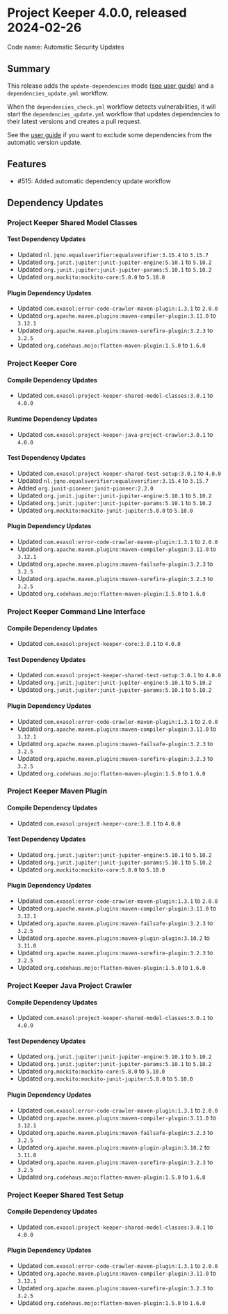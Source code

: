 # Project Keeper 4.0.0, released 2024-02-26

Code name: Automatic Security Updates

## Summary

This release adds the `update-dependencies` mode ([see user guide](../user_guide/user_guide.md#update-dependencies)) and a `dependencies_update.yml` workflow.

When the `dependencies_check.yml` workflow detects vulnerabilities, it will start the `dependencies_update.yml` workflow that updates dependencies to their latest versions and creates a pull request.

See the [user guide](../user_guide/user_guide.md#exclude-dependencies-from-automatic-version-update) if you want to exclude some dependencies from the automatic version update.

## Features

* #515: Added automatic dependency update workflow

## Dependency Updates

### Project Keeper Shared Model Classes

#### Test Dependency Updates

* Updated `nl.jqno.equalsverifier:equalsverifier:3.15.4` to `3.15.7`
* Updated `org.junit.jupiter:junit-jupiter-engine:5.10.1` to `5.10.2`
* Updated `org.junit.jupiter:junit-jupiter-params:5.10.1` to `5.10.2`
* Updated `org.mockito:mockito-core:5.8.0` to `5.10.0`

#### Plugin Dependency Updates

* Updated `com.exasol:error-code-crawler-maven-plugin:1.3.1` to `2.0.0`
* Updated `org.apache.maven.plugins:maven-compiler-plugin:3.11.0` to `3.12.1`
* Updated `org.apache.maven.plugins:maven-surefire-plugin:3.2.3` to `3.2.5`
* Updated `org.codehaus.mojo:flatten-maven-plugin:1.5.0` to `1.6.0`

### Project Keeper Core

#### Compile Dependency Updates

* Updated `com.exasol:project-keeper-shared-model-classes:3.0.1` to `4.0.0`

#### Runtime Dependency Updates

* Updated `com.exasol:project-keeper-java-project-crawler:3.0.1` to `4.0.0`

#### Test Dependency Updates

* Updated `com.exasol:project-keeper-shared-test-setup:3.0.1` to `4.0.0`
* Updated `nl.jqno.equalsverifier:equalsverifier:3.15.4` to `3.15.7`
* Added `org.junit-pioneer:junit-pioneer:2.2.0`
* Updated `org.junit.jupiter:junit-jupiter-engine:5.10.1` to `5.10.2`
* Updated `org.junit.jupiter:junit-jupiter-params:5.10.1` to `5.10.2`
* Updated `org.mockito:mockito-junit-jupiter:5.8.0` to `5.10.0`

#### Plugin Dependency Updates

* Updated `com.exasol:error-code-crawler-maven-plugin:1.3.1` to `2.0.0`
* Updated `org.apache.maven.plugins:maven-compiler-plugin:3.11.0` to `3.12.1`
* Updated `org.apache.maven.plugins:maven-failsafe-plugin:3.2.3` to `3.2.5`
* Updated `org.apache.maven.plugins:maven-surefire-plugin:3.2.3` to `3.2.5`
* Updated `org.codehaus.mojo:flatten-maven-plugin:1.5.0` to `1.6.0`

### Project Keeper Command Line Interface

#### Compile Dependency Updates

* Updated `com.exasol:project-keeper-core:3.0.1` to `4.0.0`

#### Test Dependency Updates

* Updated `com.exasol:project-keeper-shared-test-setup:3.0.1` to `4.0.0`
* Updated `org.junit.jupiter:junit-jupiter-engine:5.10.1` to `5.10.2`
* Updated `org.junit.jupiter:junit-jupiter-params:5.10.1` to `5.10.2`

#### Plugin Dependency Updates

* Updated `com.exasol:error-code-crawler-maven-plugin:1.3.1` to `2.0.0`
* Updated `org.apache.maven.plugins:maven-compiler-plugin:3.11.0` to `3.12.1`
* Updated `org.apache.maven.plugins:maven-failsafe-plugin:3.2.3` to `3.2.5`
* Updated `org.apache.maven.plugins:maven-surefire-plugin:3.2.3` to `3.2.5`
* Updated `org.codehaus.mojo:flatten-maven-plugin:1.5.0` to `1.6.0`

### Project Keeper Maven Plugin

#### Compile Dependency Updates

* Updated `com.exasol:project-keeper-core:3.0.1` to `4.0.0`

#### Test Dependency Updates

* Updated `org.junit.jupiter:junit-jupiter-engine:5.10.1` to `5.10.2`
* Updated `org.junit.jupiter:junit-jupiter-params:5.10.1` to `5.10.2`
* Updated `org.mockito:mockito-core:5.8.0` to `5.10.0`

#### Plugin Dependency Updates

* Updated `com.exasol:error-code-crawler-maven-plugin:1.3.1` to `2.0.0`
* Updated `org.apache.maven.plugins:maven-compiler-plugin:3.11.0` to `3.12.1`
* Updated `org.apache.maven.plugins:maven-failsafe-plugin:3.2.3` to `3.2.5`
* Updated `org.apache.maven.plugins:maven-plugin-plugin:3.10.2` to `3.11.0`
* Updated `org.apache.maven.plugins:maven-surefire-plugin:3.2.3` to `3.2.5`
* Updated `org.codehaus.mojo:flatten-maven-plugin:1.5.0` to `1.6.0`

### Project Keeper Java Project Crawler

#### Compile Dependency Updates

* Updated `com.exasol:project-keeper-shared-model-classes:3.0.1` to `4.0.0`

#### Test Dependency Updates

* Updated `org.junit.jupiter:junit-jupiter-engine:5.10.1` to `5.10.2`
* Updated `org.junit.jupiter:junit-jupiter-params:5.10.1` to `5.10.2`
* Updated `org.mockito:mockito-core:5.8.0` to `5.10.0`
* Updated `org.mockito:mockito-junit-jupiter:5.8.0` to `5.10.0`

#### Plugin Dependency Updates

* Updated `com.exasol:error-code-crawler-maven-plugin:1.3.1` to `2.0.0`
* Updated `org.apache.maven.plugins:maven-compiler-plugin:3.11.0` to `3.12.1`
* Updated `org.apache.maven.plugins:maven-failsafe-plugin:3.2.3` to `3.2.5`
* Updated `org.apache.maven.plugins:maven-plugin-plugin:3.10.2` to `3.11.0`
* Updated `org.apache.maven.plugins:maven-surefire-plugin:3.2.3` to `3.2.5`
* Updated `org.codehaus.mojo:flatten-maven-plugin:1.5.0` to `1.6.0`

### Project Keeper Shared Test Setup

#### Compile Dependency Updates

* Updated `com.exasol:project-keeper-shared-model-classes:3.0.1` to `4.0.0`

#### Plugin Dependency Updates

* Updated `com.exasol:error-code-crawler-maven-plugin:1.3.1` to `2.0.0`
* Updated `org.apache.maven.plugins:maven-compiler-plugin:3.11.0` to `3.12.1`
* Updated `org.apache.maven.plugins:maven-surefire-plugin:3.2.3` to `3.2.5`
* Updated `org.codehaus.mojo:flatten-maven-plugin:1.5.0` to `1.6.0`
